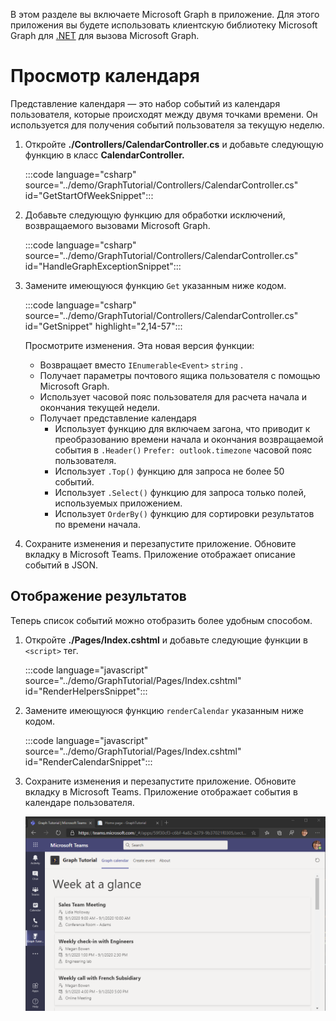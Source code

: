 <!-- markdownlint-disable MD002 MD041 -->

В этом разделе вы включаете Microsoft Graph в приложение. Для этого приложения вы будете использовать клиентскую библиотеку Microsoft Graph для [.NET](https://github.com/microsoftgraph/msgraph-sdk-dotnet) для вызова Microsoft Graph.

# <a name="get-a-calendar-view"></a>Просмотр календаря

Представление календаря — это набор событий из календаря пользователя, которые происходят между двумя точками времени. Он используется для получения событий пользователя за текущую неделю.

1. Откройте **./Controllers/CalendarController.cs** и добавьте следующую функцию в класс **CalendarController.**

    :::code language="csharp" source="../demo/GraphTutorial/Controllers/CalendarController.cs" id="GetStartOfWeekSnippet":::

1. Добавьте следующую функцию для обработки исключений, возвращаемого вызовами Microsoft Graph.

    :::code language="csharp" source="../demo/GraphTutorial/Controllers/CalendarController.cs" id="HandleGraphExceptionSnippet":::

1. Замените имеющуюся функцию `Get` указанным ниже кодом.

    :::code language="csharp" source="../demo/GraphTutorial/Controllers/CalendarController.cs" id="GetSnippet" highlight="2,14-57":::

    Просмотрите изменения. Эта новая версия функции:

    - Возвращает вместо `IEnumerable<Event>` `string` .
    - Получает параметры почтового ящика пользователя с помощью Microsoft Graph.
    - Использует часовой пояс пользователя для расчета начала и окончания текущей недели.
    - Получает представление календаря
        - Использует функцию для включаем загона, что приводит к преобразованию времени начала и окончания возвращаемой события в `.Header()` `Prefer: outlook.timezone` часовой пояс пользователя.
        - Использует `.Top()` функцию для запроса не более 50 событий.
        - Использует `.Select()` функцию для запроса только полей, используемых приложением.
        - Использует `OrderBy()` функцию для сортировки результатов по времени начала.

1. Сохраните изменения и перезапустите приложение. Обновите вкладку в Microsoft Teams. Приложение отображает описание событий в JSON.

## <a name="display-the-results"></a>Отображение результатов

Теперь список событий можно отобразить более удобным способом.

1. Откройте **./Pages/Index.cshtml** и добавьте следующие функции в `<script>` тег.

    :::code language="javascript" source="../demo/GraphTutorial/Pages/Index.cshtml" id="RenderHelpersSnippet":::

1. Замените имеющуюся функцию `renderCalendar` указанным ниже кодом.

    :::code language="javascript" source="../demo/GraphTutorial/Pages/Index.cshtml" id="RenderCalendarSnippet":::

1. Сохраните изменения и перезапустите приложение. Обновите вкладку в Microsoft Teams. Приложение отображает события в календаре пользователя.

    ![Снимок экрана: приложение, отображающие календарь пользователя](images/calendar-view.png)
